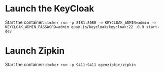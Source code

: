 # Launch the KeyCloak
Start the container:
``docker run -p 8181:8080 -e KEYCLOAK_ADMIN=admin -e KEYCLOAK_ADMIN_PASSWORD=admin quay.io/keycloak/keycloak:22
.0.0 start-dev``

# Launch Zipkin
Start the container:
``docker run -p 9411:9411 openzipkin/zipkin``
